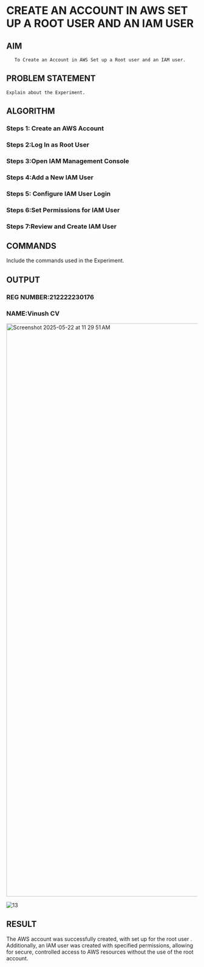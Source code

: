  # CREATE AN  ACCOUNT IN AWS SET UP A ROOT USER AND AN IAM USER 
  ## AIM
       To Create an Account in AWS Set up a Root user and an IAM user.
## PROBLEM STATEMENT
    Explain about the Experiment.

## ALGORITHM
 ### Steps 1: Create an AWS Account
 ### Steps 2:Log In as Root User 
 ### Steps 3:Open IAM Management Console
 ### Steps 4:Add a New IAM User
 ### Steps 5: Configure IAM User Login
 ### Steps 6:Set Permissions for IAM User
 ### Steps 7:Review and Create IAM User
## COMMANDS
Include the commands used in the Experiment.

## OUTPUT
### REG NUMBER:212222230176
### NAME:Vinush CV
<img width="1508" alt="Screenshot 2025-05-22 at 11 29 51 AM" src="https://github.com/user-attachments/assets/a405f153-9bb3-4aba-8eea-0c5d6b53d6e3" />


![13](https://github.com/user-attachments/assets/0b3ada3a-9251-454d-819d-0c364fca2f9e)

## RESULT
  The AWS account was successfully created, with set up for the root user . Additionally, an IAM user was created with specified permissions, allowing for secure, controlled access to AWS resources without the use of the root account.




